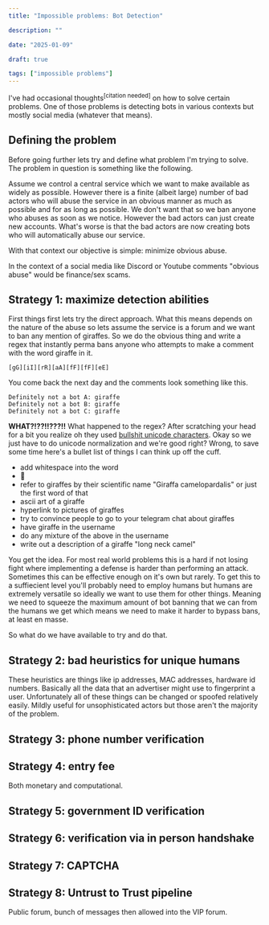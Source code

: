 ```yaml
---
title: "Impossible problems: Bot Detection"

description: ""

date: "2025-01-09"

draft: true

tags: ["impossible problems"]
---
```


I've had occasional thoughts<sup>\[citation needed\]</sup> on how to solve certain problems.
One of those problems is detecting bots in various contexts but mostly social media (whatever that means).

## Defining the problem

Before going further lets try and define what problem I'm trying to solve.
The problem in question is something like the following.

Assume we control a central service which we want to make available as widely as possible.
However there is a finite (albeit large) number of bad actors who will abuse the service in an obvious manner as much as possible and for as long as possible.
We don't want that so we ban anyone who abuses as soon as we notice.
However the bad actors can just create new accounts.
What's worse is that the bad actors are now creating bots who will automatically abuse our service.

With that context our objective is simple: minimize obvious abuse.

In the context of a social media like Discord or Youtube comments "obvious abuse" would be finance/sex scams.

## Strategy 1: maximize detection abilities

First things first lets try the direct approach.
What this means depends on the nature of the abuse so lets assume the service is a forum and we want to ban any mention of giraffes.
So we do the obvious thing and write a regex that instantly perma bans anyone who attempts to make a comment with the word giraffe in it.

```regex
[gG][iI][rR][aA][fF][fF][eE]
```

You come back the next day and the comments look something like this.

```
Definitely not a bot A: girаffe
Definitely not a bot B: giraffе
Definitely not a bot C: gіraffe
```

**WHAT?!??!!???!!** What happened to the regex?
After scratching your head for a bit you realize oh they used [bullshit unicode characters](https://gist.github.com/StevenACoffman/a5f6f682d94e38ed804182dc2693ed4b).
Okay so we just have to do unicode normalization and we're good right?
Wrong, to save some time here's a bullet list of things I can think up off the cuff.

- add whitespace into the word
- 🦒
- refer to giraffes by their scientific name "Giraffa camelopardalis" or just the first word of that
- ascii art of a giraffe
- hyperlink to pictures of giraffes
- try to convince people to go to your telegram chat about giraffes
- have giraffe in the username
- do any mixture of the above in the username
- write out a description of a giraffe "long neck camel"

You get the idea.
For most real world problems this is a hard if not losing fight where implementing a defense is harder than performing an attack.
Sometimes this can be effective enough on it's own but rarely.
To get this to a suffiecient level you'll probably need to employ humans but humans are extremely versatile so ideally we want to use them for other things.
Meaning we need to squeeze the maximum amount of bot banning that we can from the humans we get which means we need to make it harder to bypass bans, at least en masse.

So what do we have available to try and do that.

## Strategy 2: bad heuristics for unique humans

These heuristics are things like ip addresses, MAC addresses, hardware id numbers.
Basically all the data that an advertiser might use to fingerprint a user.
Unfortunately all of these things can be changed or spoofed relatively easily.
Mildly useful for unsophisticated actors but those aren't the majority of the problem.

## Strategy 3: phone number verification

## Strategy 4: entry fee

Both monetary and computational.

## Strategy 5: government ID verification

## Strategy 6: verification via in person handshake

## Strategy 7: CAPTCHA

## Strategy 8: Untrust to Trust pipeline

Public forum, bunch of messages then allowed into the VIP forum.
